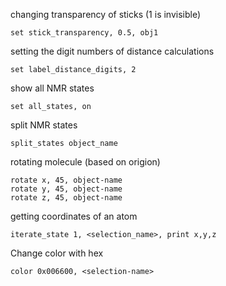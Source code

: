 changing transparency of sticks (1 is invisible)
    
    set stick_transparency, 0.5, obj1

setting the digit numbers of distance calculations

    set label_distance_digits, 2
    
show all NMR states

    set all_states, on  

split NMR states

    split_states object_name

rotating molecule (based on origion)

    rotate x, 45, object-name
    rotate y, 45, object-name 
    rotate z, 45, object-name 

getting coordinates of an atom

    iterate_state 1, <selection_name>, print x,y,z

Change color with hex 

    color 0x006600, <selection-name>
